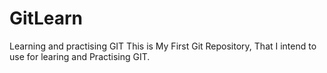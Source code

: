 # GitLearn
Learning and practising GIT
This is My First Git Repository, That I intend to use for learing and Practising GIT.
